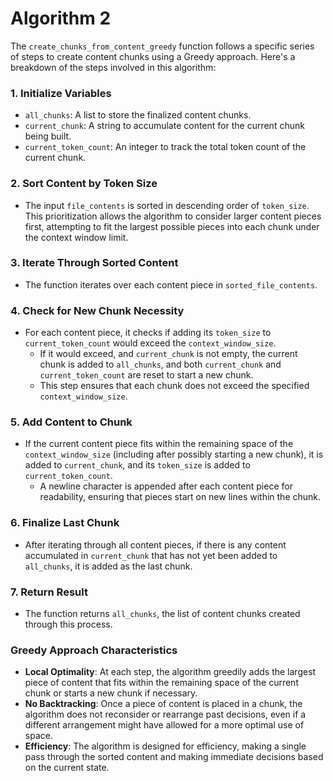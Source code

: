 # Algorithm 2

The `create_chunks_from_content_greedy` function follows a specific series of steps to create content chunks using a Greedy approach. Here's a breakdown of the steps involved in this algorithm:

### 1. Initialize Variables
- `all_chunks`: A list to store the finalized content chunks.
- `current_chunk`: A string to accumulate content for the current chunk being built.
- `current_token_count`: An integer to track the total token count of the current chunk.

### 2. Sort Content by Token Size
- The input `file_contents` is sorted in descending order of `token_size`. This prioritization allows the algorithm to consider larger content pieces first, attempting to fit the largest possible pieces into each chunk under the context window limit.

### 3. Iterate Through Sorted Content
- The function iterates over each content piece in `sorted_file_contents`.

### 4. Check for New Chunk Necessity
- For each content piece, it checks if adding its `token_size` to `current_token_count` would exceed the `context_window_size`.
  - If it would exceed, and `current_chunk` is not empty, the current chunk is added to `all_chunks`, and both `current_chunk` and `current_token_count` are reset to start a new chunk.
  - This step ensures that each chunk does not exceed the specified `context_window_size`.

### 5. Add Content to Chunk
- If the current content piece fits within the remaining space of the `context_window_size` (including after possibly starting a new chunk), it is added to `current_chunk`, and its `token_size` is added to `current_token_count`.
  - A newline character is appended after each content piece for readability, ensuring that pieces start on new lines within the chunk.

### 6. Finalize Last Chunk
- After iterating through all content pieces, if there is any content accumulated in `current_chunk` that has not yet been added to `all_chunks`, it is added as the last chunk.

### 7. Return Result
- The function returns `all_chunks`, the list of content chunks created through this process.

### Greedy Approach Characteristics
- **Local Optimality**: At each step, the algorithm greedily adds the largest piece of content that fits within the remaining space of the current chunk or starts a new chunk if necessary.
- **No Backtracking**: Once a piece of content is placed in a chunk, the algorithm does not reconsider or rearrange past decisions, even if a different arrangement might have allowed for a more optimal use of space.
- **Efficiency**: The algorithm is designed for efficiency, making a single pass through the sorted content and making immediate decisions based on the current state.


